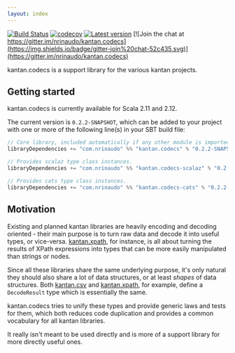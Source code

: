 ```yaml
---
layout: index
---
```


[![Build Status](https://travis-ci.org/nrinaudo/kantan.codecs.svg?branch=master)](https://travis-ci.org/nrinaudo/kantan.codecs)
[![codecov](https://codecov.io/gh/nrinaudo/kantan.codecs/branch/master/graph/badge.svg)](https://codecov.io/gh/nrinaudo/kantan.codecs)
[![Latest version](https://index.scala-lang.org/nrinaudo/kantan.codecs/kantan.codecs/latest.svg)](https://index.scala-lang.org/nrinaudo/kantan.codecs)
[![Join the chat at https://gitter.im/nrinaudo/kantan.codecs](https://img.shields.io/badge/gitter-join%20chat-52c435.svg)](https://gitter.im/nrinaudo/kantan.codecs)

kantan.codecs is a support library for the various kantan projects.

## Getting started

kantan.codecs is currently available for Scala 2.11 and 2.12.

The current version is `0.2.2-SNAPSHOT`, which can be added to your project with one or more of the following line(s)
in your SBT build file:

```scala
// Core library, included automatically if any other module is imported.
libraryDependencies += "com.nrinaudo" %% "kantan.codecs" % "0.2.2-SNAPSHOT"

// Provides scalaz type class instances.
libraryDependencies += "com.nrinaudo" %% "kantan.codecs-scalaz" % "0.2.2-SNAPSHOT"

// Provides cats type class instances.
libraryDependencies += "com.nrinaudo" %% "kantan.codecs-cats" % "0.2.2-SNAPSHOT"
```

## Motivation

Existing and planned kantan libraries are heavily encoding and decoding oriented - their main purpose is to turn
raw data and decode it into useful types, or vice-versa. [kantan.xpath](https://github.com/nrinaudo/kantan.xpath), for
instance, is all about turning the results of XPath expressions into types that can be more easily manipulated than
strings or nodes.

Since all these libraries share the same underlying purpose, it's only natural they should also share a lot of data
structures, or at least *shapes* of data structures. Both [kantan.csv](https://github.com/nrinaudo/kantan.csv) and
[kantan.xpath](https://github.com/nrinaudo/kantan.xpath), for example, define a `DecodeResult` type which is essentially
the same.

kantan.codecs tries to unify these types and provide generic laws and tests for them, which both reduces code
duplication and provides a common vocabulary for all kantan libraries.

It really isn't meant to be used directly and is more of a support library for more directly useful ones.
